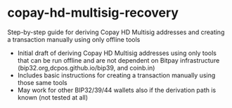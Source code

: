 # copay-hd-multisig-recovery
Step-by-step guide for deriving Copay HD Multisig addresses and creating a transaction manually using only offline tools

- Initial draft of deriving Copay HD Multisig addresses using only tools that can be run offline and are not dependent on Bitpay infrastructure (bip32.org,dcpos.github.io/bip39, and coinb.in)
- Includes basic instructions for creating a transaction manually using those same tools
- May work for other BIP32/39/44 wallets also if the derivation path is known (not tested at all)
